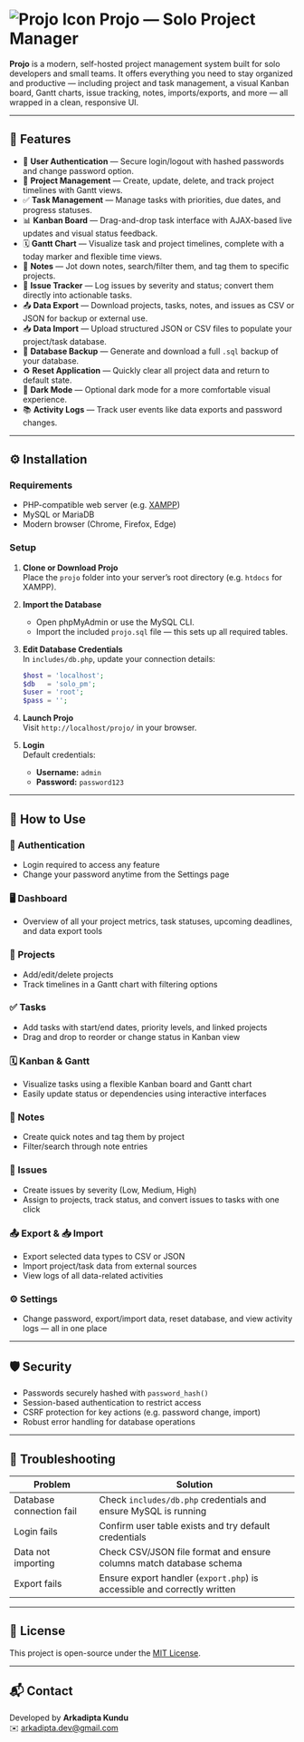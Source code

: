 # ![Projo Icon](assets/images/favicon.ico) Projo — Solo Project Manager

**Projo** is a modern, self-hosted project management system built for solo developers and small teams. It offers everything you need to stay organized and productive — including project and task management, a visual Kanban board, Gantt charts, issue tracking, notes, imports/exports, and more — all wrapped in a clean, responsive UI.

---

## 🚀 Features

- 🔐 **User Authentication** — Secure login/logout with hashed passwords and change password option.
- 📁 **Project Management** — Create, update, delete, and track project timelines with Gantt views.
- ✅ **Task Management** — Manage tasks with priorities, due dates, and progress statuses.
- 📊 **Kanban Board** — Drag-and-drop task interface with AJAX-based live updates and visual status feedback.
- 🗓️ **Gantt Chart** — Visualize task and project timelines, complete with a today marker and flexible time views.
- 📝 **Notes** — Jot down notes, search/filter them, and tag them to specific projects.
- 🐞 **Issue Tracker** — Log issues by severity and status; convert them directly into actionable tasks.
- 📤 **Data Export** — Download projects, tasks, notes, and issues as CSV or JSON for backup or external use.
- 📥 **Data Import** — Upload structured JSON or CSV files to populate your project/task database.
- 💾 **Database Backup** — Generate and download a full `.sql` backup of your database.
- ♻️ **Reset Application** — Quickly clear all project data and return to default state.
- 🌙 **Dark Mode** — Optional dark mode for a more comfortable visual experience.
- 📚 **Activity Logs** — Track user events like data exports and password changes.

---

## ⚙️ Installation

### Requirements

- PHP-compatible web server (e.g. [XAMPP](https://www.apachefriends.org/))
- MySQL or MariaDB
- Modern browser (Chrome, Firefox, Edge)

### Setup

1. **Clone or Download Projo**  
   Place the `projo` folder into your server’s root directory (e.g. `htdocs` for XAMPP).

2. **Import the Database**  
   - Open phpMyAdmin or use the MySQL CLI.
   - Import the included `projo.sql` file — this sets up all required tables.

3. **Edit Database Credentials**  
   In `includes/db.php`, update your connection details:

   ```php
   $host = 'localhost';
   $db   = 'solo_pm';
   $user = 'root';
   $pass = '';
   ```

4. **Launch Projo**  
   Visit `http://localhost/projo/` in your browser.

5. **Login**  
   Default credentials:  
   - **Username:** `admin`  
   - **Password:** `password123`

---

## 🧭 How to Use

### 🔐 Authentication
- Login required to access any feature
- Change your password anytime from the Settings page

### 🖥 Dashboard
- Overview of all your project metrics, task statuses, upcoming deadlines, and data export tools

### 📁 Projects
- Add/edit/delete projects
- Track timelines in a Gantt chart with filtering options

### ✅ Tasks
- Add tasks with start/end dates, priority levels, and linked projects
- Drag and drop to reorder or change status in Kanban view

### 🗓️ Kanban & Gantt
- Visualize tasks using a flexible Kanban board and Gantt chart
- Easily update status or dependencies using interactive interfaces

### 📝 Notes
- Create quick notes and tag them by project
- Filter/search through note entries

### 🐞 Issues
- Create issues by severity (Low, Medium, High)
- Assign to projects, track status, and convert issues to tasks with one click

### 📤 Export & 📥 Import
- Export selected data types to CSV or JSON
- Import project/task data from external sources
- View logs of all data-related activities

### ⚙️ Settings
- Change password, export/import data, reset database, and view activity logs — all in one place

---

## 🛡 Security

- Passwords securely hashed with `password_hash()`
- Session-based authentication to restrict access
- CSRF protection for key actions (e.g. password change, import)
- Robust error handling for database operations

---

## 🧰 Troubleshooting

| Problem                  | Solution                                                                 |
|--------------------------|--------------------------------------------------------------------------|
| Database connection fail | Check `includes/db.php` credentials and ensure MySQL is running          |
| Login fails              | Confirm user table exists and try default credentials                   |
| Data not importing       | Check CSV/JSON file format and ensure columns match database schema      |
| Export fails             | Ensure export handler (`export.php`) is accessible and correctly written |

---

## 📄 License

This project is open-source under the [MIT License](LICENSE).

---

## 📬 Contact

Developed by **Arkadipta Kundu**  
✉️ [arkadipta.dev@gmail.com](mailto:arkadipta.dev@gmail.com)
